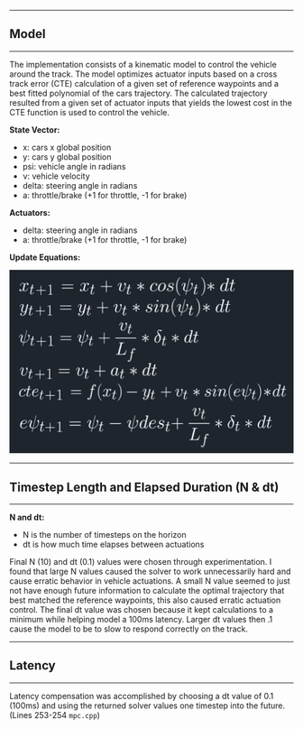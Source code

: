[//]: # (Image References)
[image1]: ./update_equations.png

---
## Model
---

The implementation consists of a kinematic model to control the vehicle around the track.
The model optimizes actuator inputs based on a cross track error (CTE) calculation of a given set of reference waypoints and a best fitted polynomial of the cars trajectory. The calculated trajectory resulted from a given set of actuator inputs that yields the lowest cost in the CTE function is used to control the vehicle.

**State Vector:**

* x: cars x global position
* y: cars y global position
* psi: vehicle angle in radians
* ν: vehicle velocity
* delta: steering angle in radians
* a: throttle/brake (+1 for throttle, -1 for brake)

**Actuators:**

* delta: steering angle in radians
* a: throttle/brake (+1 for throttle, -1 for brake)

**Update Equations:**

![Update Equations for MPC][image1]

---
## Timestep Length and Elapsed Duration (N & dt)
---

**N and dt:**

* N is the number of timesteps on the horizon
* dt is how much time elapses between actuations

Final N (10) and dt (0.1) values were chosen through experimentation. I found that large N values caused the solver to work unnecessarily hard and cause erratic behavior in vehicle actuations. A small N value seemed to just not have enough future information to calculate the optimal trajectory that best matched the reference waypoints, this also caused erratic actuation control. The final dt value was chosen because it kept calculations to a minimum while helping model a 100ms latency. Larger dt values then .1 cause the model to be to slow to respond correctly on the track.

---
## Latency
---

Latency compensation was accomplished by choosing a dt value of 0.1 (100ms) and using the returned solver values one timestep into the future. (Lines 253-254 `mpc.cpp`)